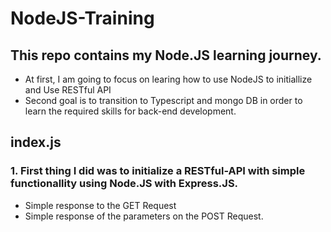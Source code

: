 # NodeJS-Training

## This repo contains my Node.JS learning journey.

- At first, I am going to focus on learing how to use NodeJS to initiallize and Use RESTful API
- Second goal is to transition to Typescript and mongo DB in order to learn the required skills for back-end development.

## index.js

### 1. First thing I did was to initialize a RESTful-API with simple functionallity using Node.JS with Express.JS. 
- Simple response to the GET Request
- Simple response of the parameters on the POST Request.
